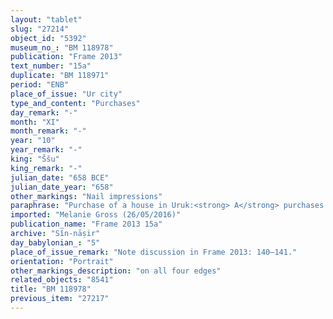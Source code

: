 ```yaml
---
layout: "tablet"
slug: "27214"
object_id: "5392"
museum_no_: "BM 118978"
publication: "Frame 2013"
text_number: "15a"
duplicate: "BM 118971"
period: "ENB"
place_of_issue: "Ur city"
type_and_content: "Purchases"
day_remark: "-"
month: "XI"
month_remark: "-"
year: "10"
year_remark: "-"
king: "Ššu"
king_remark: "-"
julian_date: "658 BCE"
julian_date_year: "658"
other_markings: "Nail impressions"
paraphrase: "Purchase of a house in Uruk:<strong> A</strong> purchases a ruined house (<em>bītu abtu</em>) for 1 &frac12; minas of silver in pieces (<em>&scaron;ibirtu</em>), together with an additional payment (<em>atru</em>) of 2 shekels of silver, from <strong>B</strong>. The sold house is located in the Eanna district (<em>erṣet Eanna</em>) inside of Uruk. Its upper side (in the north), its lower side (in the south) and its lower front (in the east) border on the houses of <strong>C<sub>1</sub></strong>, <strong>C<sub>2</sub></strong> and <strong>C<sub>3</sub></strong>. Its upper front (in the west) borders on a house already owned by the buyer. No side lengths are given in the record. 16 witnesses and the scribe. Fingernail impression (<em>ṣupru</em>) of the seller.<br /> &nbsp;<br /> <strong>A</strong> = Mu&scaron;ēzib-Marduk/Kiribtu; <strong>B</strong> = Nab&ucirc;-ahu-ēre&scaron;//Nanāya-uṣalli; <strong>C<sub>1</sub></strong> = &Scaron;āpiku, <em>ṣāhitu</em> (oilpresser); <strong>C<sub>2</sub></strong> = Nab&ucirc;-ēre&scaron;//Ha&scaron;dia; <strong>C<sub>3</sub></strong> = Ahhē&scaron;āya/Nanāya-uṣalli; Scribe = Bēl-rēmanni/Kudurru<br /> &nbsp;"
imported: "Melanie Gross (26/05/2016)"
publication_name: "Frame 2013 15a"
archive: "Sîn-nāṣir"
day_babylonian_: "5"
place_of_issue_remark: "Note discussion in Frame 2013: 140–141."
orientation: "Portrait"
other_markings_description: "on all four edges"
related_objects: "8541"
title: "BM 118978"
previous_item: "27217"
---
```

